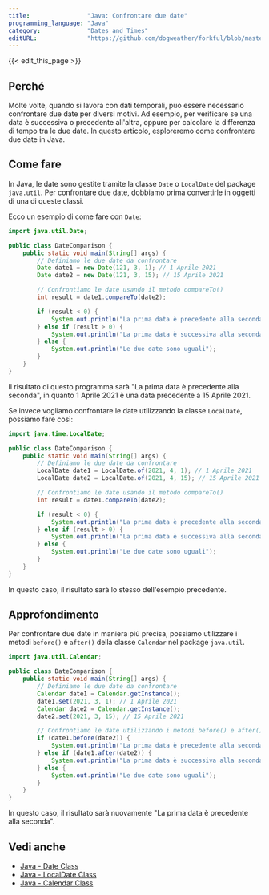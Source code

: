 ```yaml
---
title:                "Java: Confrontare due date"
programming_language: "Java"
category:             "Dates and Times"
editURL:              "https://github.com/dogweather/forkful/blob/master/content/it/java/comparing-two-dates.md"
---
```


{{< edit_this_page >}}

## Perché

Molte volte, quando si lavora con dati temporali, può essere necessario confrontare due date per diversi motivi. Ad esempio, per verificare se una data è successiva o precedente all'altra, oppure per calcolare la differenza di tempo tra le due date. In questo articolo, esploreremo come confrontare due date in Java.

## Come fare

In Java, le date sono gestite tramite la classe `Date` o `LocalDate` del package `java.util`. Per confrontare due date, dobbiamo prima convertirle in oggetti di una di queste classi.

Ecco un esempio di come fare con `Date`:

```Java
import java.util.Date;

public class DateComparison {
    public static void main(String[] args) {
        // Definiamo le due date da confrontare
        Date date1 = new Date(121, 3, 1); // 1 Aprile 2021
        Date date2 = new Date(121, 3, 15); // 15 Aprile 2021

        // Confrontiamo le date usando il metodo compareTo()
        int result = date1.compareTo(date2);

        if (result < 0) {
            System.out.println("La prima data è precedente alla seconda");
        } else if (result > 0) {
            System.out.println("La prima data è successiva alla seconda");
        } else {
            System.out.println("Le due date sono uguali");
        }
    }
}
```

Il risultato di questo programma sarà "La prima data è precedente alla seconda", in quanto 1 Aprile 2021 è una data precedente a 15 Aprile 2021.

Se invece vogliamo confrontare le date utilizzando la classe `LocalDate`, possiamo fare così:

```Java
import java.time.LocalDate;

public class DateComparison {
    public static void main(String[] args) {
        // Definiamo le due date da confrontare
        LocalDate date1 = LocalDate.of(2021, 4, 1); // 1 Aprile 2021
        LocalDate date2 = LocalDate.of(2021, 4, 15); // 15 Aprile 2021

        // Confrontiamo le date usando il metodo compareTo()
        int result = date1.compareTo(date2);

        if (result < 0) {
            System.out.println("La prima data è precedente alla seconda");
        } else if (result > 0) {
            System.out.println("La prima data è successiva alla seconda");
        } else {
            System.out.println("Le due date sono uguali");
        }
    }
}
```

In questo caso, il risultato sarà lo stesso dell'esempio precedente.

## Approfondimento

Per confrontare due date in maniera più precisa, possiamo utilizzare i metodi `before()` e `after()` della classe `Calendar` nel package `java.util`.

```Java
import java.util.Calendar;

public class DateComparison {
    public static void main(String[] args) {
        // Definiamo le due date da confrontare
        Calendar date1 = Calendar.getInstance();
        date1.set(2021, 3, 1); // 1 Aprile 2021
        Calendar date2 = Calendar.getInstance();
        date2.set(2021, 3, 15); // 15 Aprile 2021

        // Confrontiamo le date utilizzando i metodi before() e after()
        if (date1.before(date2)) {
            System.out.println("La prima data è precedente alla seconda");
        } else if (date1.after(date2)) {
            System.out.println("La prima data è successiva alla seconda");
        } else {
            System.out.println("Le due date sono uguali");
        }
    }
}
```

In questo caso, il risultato sarà nuovamente "La prima data è precedente alla seconda".

## Vedi anche

- [Java - Date Class](https://www.w3schools.com/java/java_date.asp)
- [Java - LocalDate Class](https://www.w3schools.com/java/java_localdate.asp)
- [Java - Calendar Class](https://www.w3schools.com/java/java_calendar.asp)